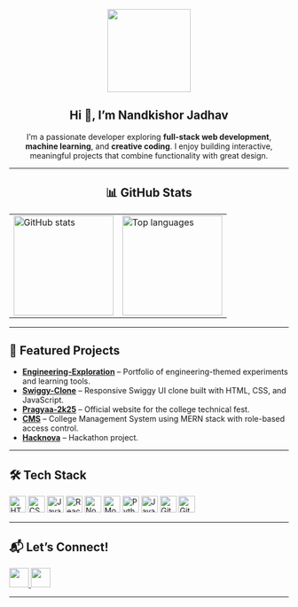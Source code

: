 <div align="center">
  <img height="150" src="https://media.giphy.com/media/M9gbBd9nbDrOTu1Mqx/giphy.gif"  />
</div>

<h2 align="center">Hi 👋, I’m Nandkishor Jadhav</h2>

<p align="center">
I’m a passionate developer exploring <b>full-stack web development</b>, <b>machine learning</b>, and <b>creative coding</b>.  
I enjoy building interactive, meaningful projects that combine functionality with great design.
</p>

---

<h2 align="center">📊 GitHub Stats</h2>
<div align="center">
  <table>
    <tr>
      <td>
        <img 
          src="https://github-readme-stats.vercel.app/api?username=Nandkishorjadhav&show_icons=true&count_private=true&theme=tokyonight&border_radius=12&hide_border=false" 
          height="180" 
          alt="GitHub stats" 
        />
      </td>
      <td>
        <img 
          src="https://github-readme-stats.vercel.app/api/top-langs/?username=Nandkishorjadhav&layout=compact&theme=tokyonight&border_radius=12&hide_border=false" 
          height="180" 
          alt="Top languages" 
        />
      </td>
    </tr>
  </table>
</div>



---


## 🚀 Featured Projects

- **[Engineering-Exploration](https://github.com/Nandkishorjadhav/Engineering-Exploration)** – Portfolio of engineering-themed experiments and learning tools.  
- **[Swiggy-Clone](https://github.com/Nandkishorjadhav/Swiggy-Clone)** – Responsive Swiggy UI clone built with HTML, CSS, and JavaScript.  
- **[Pragyaa-2k25](https://github.com/Nandkishorjadhav/Pragyaa-2k25)** – Official website for the college technical fest.  
- **[CMS](https://github.com/Nandkishorjadhav/CMS)** – College Management System using MERN stack with role-based access control.  
- **[Hacknova](https://github.com/Nandkishorjadhav/HackNova)** – Hackathon project.  

---

## 🛠 Tech Stack

<div align="left">
  <img src="https://cdn.jsdelivr.net/gh/devicons/devicon/icons/html5/html5-original.svg" height="30" alt="HTML5 logo" />
  <img src="https://cdn.jsdelivr.net/gh/devicons/devicon/icons/css3/css3-original.svg" height="30" alt="CSS3 logo" />
  <img src="https://cdn.jsdelivr.net/gh/devicons/devicon/icons/javascript/javascript-original.svg" height="30" alt="JavaScript logo" />
  <img src="https://cdn.jsdelivr.net/gh/devicons/devicon/icons/react/react-original.svg" height="30" alt="React logo" />
  <img src="https://cdn.jsdelivr.net/gh/devicons/devicon/icons/nodejs/nodejs-original.svg" height="30" alt="Node.js logo" />
  <img src="https://cdn.jsdelivr.net/gh/devicons/devicon/icons/mongodb/mongodb-original.svg" height="30" alt="MongoDB logo" />
  <img src="https://cdn.jsdelivr.net/gh/devicons/devicon/icons/python/python-original.svg" height="30" alt="Python logo" />
  <img src="https://cdn.jsdelivr.net/gh/devicons/devicon/icons/java/java-original.svg" height="30" alt="Java logo" />
  <img src="https://cdn.jsdelivr.net/gh/devicons/devicon/icons/git/git-original.svg" height="30" alt="Git logo" />
  <img src="https://cdn.jsdelivr.net/gh/devicons/devicon/icons/github/github-original.svg" height="30" alt="GitHub logo" />
</div>

---

## 📬 Let’s Connect!

<div align="left">
  <a href="https://www.linkedin.com/in/nandkishor-jadhav-80044b300" target="_blank">
    <img src="https://img.shields.io/static/v1?message=LinkedIn&logo=linkedin&label=&color=0077B5&logoColor=white&labelColor=&style=for-the-badge" height="35" />
  </a>
  <a href="mailto:nandkishorjadhav9580@gmail.com">
    <img src="https://img.shields.io/static/v1?message=Gmail&logo=gmail&label=&color=D14836&logoColor=white&labelColor=&style=for-the-badge" height="35" />
  </a>
<!--   <a href="https://github.com/Nandkishorjadhav" target="_blank">
    <img src="https://img.shields.io/static/v1?message=GitHub&logo=github&label=&color=181717&logoColor=white&labelColor=&style=for-the-badge" height="35" />
  </a> -->
</div>

---

<br clear="both">

<!-- <div align="center">
  <img src="https://raw.githubusercontent.com/Nandkishorjadhav/Nandkishorjadhav/output/snake.svg" alt="Snake animation" />
</div> -->
